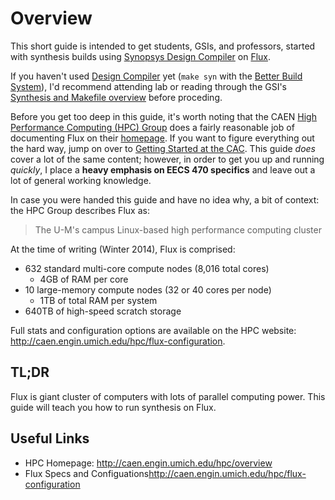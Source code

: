 Overview
========

This short guide is intended to get students, GSIs, and professors, started with synthesis builds using
[Synopsys Design Compiler](http://www.synopsys.com/Tools/Implementation/RTLSynthesis/DCGraphical) on
[Flux](http://caen.engin.umich.edu/hpc/overview).

If you haven't used [Design Compiler](http://www.synopsys.com/Tools/Implementation/RTLSynthesis/DCGraphical)
yet (`make syn` with the [Better Build System](http://www.eecs.umich.edu/eecs/courses/eecs470/Final_proj/better_build_system.tar.gz)), I'd recommend attending lab or reading through the GSI's
[Synthesis and Makefile overview](http://www.eecs.umich.edu/eecs/courses/eecs470/tools/synthesisOverview.pdf)
before proceding.

Before you get too deep in this guide, it's worth noting that the CAEN
[High Performance Computing (HPC) Group](http://cac.engin.umich.edu/home)
does a fairly reasonable job of documenting Flux on their [homepage](http://caen.engin.umich.edu/hpc/overview).
If you want to figure everything out the hard way, jump on over to
[Getting Started at the CAC](http://caen.engin.umich.edu/hpc/overview).
This guide *does* cover a lot of the same content; however, in order to get you
up and running *quickly*, I place a __heavy emphasis on EECS 470 specifics__
and leave out a lot of general working knowledge.

In case you were handed this guide and have no idea why, a bit of context:
the HPC Group describes Flux as:
> The U-M's campus Linux-based high performance computing cluster

At the time of writing (Winter 2014), Flux is comprised:
- 632 standard multi-core compute nodes (8,016 total cores)
  - 4GB of RAM per core
- 10 large-memory compute nodes (32 or 40 cores per node)
  - 1TB of total RAM per system
- 640TB of high-speed scratch storage

Full stats and configuration options are available on the HPC website:
<http://caen.engin.umich.edu/hpc/flux-configuration>.


## __TL;DR__
Flux is giant cluster of computers with lots of parallel computing power. This
guide will teach you how to run synthesis on Flux.


## Useful Links
- HPC Homepage: <http://caen.engin.umich.edu/hpc/overview>
- Flux Specs and Configuations<http://caen.engin.umich.edu/hpc/flux-configuration>
